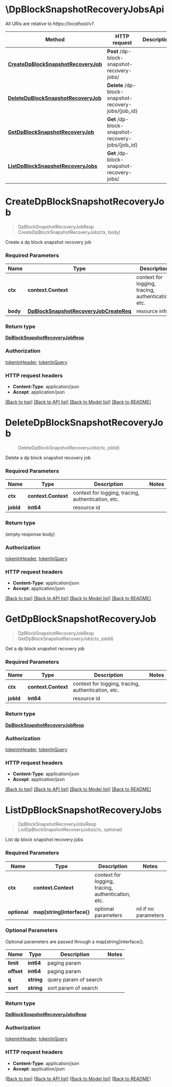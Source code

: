 # \DpBlockSnapshotRecoveryJobsApi

All URIs are relative to *https://localhost/v1*

Method | HTTP request | Description
------------- | ------------- | -------------
[**CreateDpBlockSnapshotRecoveryJob**](DpBlockSnapshotRecoveryJobsApi.md#CreateDpBlockSnapshotRecoveryJob) | **Post** /dp-block-snapshot-recovery-jobs/ | 
[**DeleteDpBlockSnapshotRecoveryJob**](DpBlockSnapshotRecoveryJobsApi.md#DeleteDpBlockSnapshotRecoveryJob) | **Delete** /dp-block-snapshot-recovery-jobs/{job_id} | 
[**GetDpBlockSnapshotRecoveryJob**](DpBlockSnapshotRecoveryJobsApi.md#GetDpBlockSnapshotRecoveryJob) | **Get** /dp-block-snapshot-recovery-jobs/{job_id} | 
[**ListDpBlockSnapshotRecoveryJobs**](DpBlockSnapshotRecoveryJobsApi.md#ListDpBlockSnapshotRecoveryJobs) | **Get** /dp-block-snapshot-recovery-jobs/ | 


# **CreateDpBlockSnapshotRecoveryJob**
> DpBlockSnapshotRecoveryJobResp CreateDpBlockSnapshotRecoveryJob(ctx, body)


Create a dp block snapshot recovery job

### Required Parameters

Name | Type | Description  | Notes
------------- | ------------- | ------------- | -------------
 **ctx** | **context.Context** | context for logging, tracing, authentication, etc.
  **body** | [**DpBlockSnapshotRecoveryJobCreateReq**](DpBlockSnapshotRecoveryJobCreateReq.md)| resource info | 

### Return type

[**DpBlockSnapshotRecoveryJobResp**](DpBlockSnapshotRecoveryJobResp.md)

### Authorization

[tokenInHeader](../README.md#tokenInHeader), [tokenInQuery](../README.md#tokenInQuery)

### HTTP request headers

 - **Content-Type**: application/json
 - **Accept**: application/json

[[Back to top]](#) [[Back to API list]](../README.md#documentation-for-api-endpoints) [[Back to Model list]](../README.md#documentation-for-models) [[Back to README]](../README.md)

# **DeleteDpBlockSnapshotRecoveryJob**
> DeleteDpBlockSnapshotRecoveryJob(ctx, jobId)


Delete a dp block snapshot recovery job

### Required Parameters

Name | Type | Description  | Notes
------------- | ------------- | ------------- | -------------
 **ctx** | **context.Context** | context for logging, tracing, authentication, etc.
  **jobId** | **int64**| resource id | 

### Return type

 (empty response body)

### Authorization

[tokenInHeader](../README.md#tokenInHeader), [tokenInQuery](../README.md#tokenInQuery)

### HTTP request headers

 - **Content-Type**: application/json
 - **Accept**: application/json

[[Back to top]](#) [[Back to API list]](../README.md#documentation-for-api-endpoints) [[Back to Model list]](../README.md#documentation-for-models) [[Back to README]](../README.md)

# **GetDpBlockSnapshotRecoveryJob**
> DpBlockSnapshotRecoveryJobResp GetDpBlockSnapshotRecoveryJob(ctx, jobId)


Get a dp block snapshot recovery job

### Required Parameters

Name | Type | Description  | Notes
------------- | ------------- | ------------- | -------------
 **ctx** | **context.Context** | context for logging, tracing, authentication, etc.
  **jobId** | **int64**| resource id | 

### Return type

[**DpBlockSnapshotRecoveryJobResp**](DpBlockSnapshotRecoveryJobResp.md)

### Authorization

[tokenInHeader](../README.md#tokenInHeader), [tokenInQuery](../README.md#tokenInQuery)

### HTTP request headers

 - **Content-Type**: application/json
 - **Accept**: application/json

[[Back to top]](#) [[Back to API list]](../README.md#documentation-for-api-endpoints) [[Back to Model list]](../README.md#documentation-for-models) [[Back to README]](../README.md)

# **ListDpBlockSnapshotRecoveryJobs**
> DpBlockSnapshotRecoveryJobsResp ListDpBlockSnapshotRecoveryJobs(ctx, optional)


List dp block snapshot recovery jobs

### Required Parameters

Name | Type | Description  | Notes
------------- | ------------- | ------------- | -------------
 **ctx** | **context.Context** | context for logging, tracing, authentication, etc.
 **optional** | **map[string]interface{}** | optional parameters | nil if no parameters

### Optional Parameters
Optional parameters are passed through a map[string]interface{}.

Name | Type | Description  | Notes
------------- | ------------- | ------------- | -------------
 **limit** | **int64**| paging param | 
 **offset** | **int64**| paging param | 
 **q** | **string**| query param of search | 
 **sort** | **string**| sort param of search | 

### Return type

[**DpBlockSnapshotRecoveryJobsResp**](DpBlockSnapshotRecoveryJobsResp.md)

### Authorization

[tokenInHeader](../README.md#tokenInHeader), [tokenInQuery](../README.md#tokenInQuery)

### HTTP request headers

 - **Content-Type**: application/json
 - **Accept**: application/json

[[Back to top]](#) [[Back to API list]](../README.md#documentation-for-api-endpoints) [[Back to Model list]](../README.md#documentation-for-models) [[Back to README]](../README.md)

